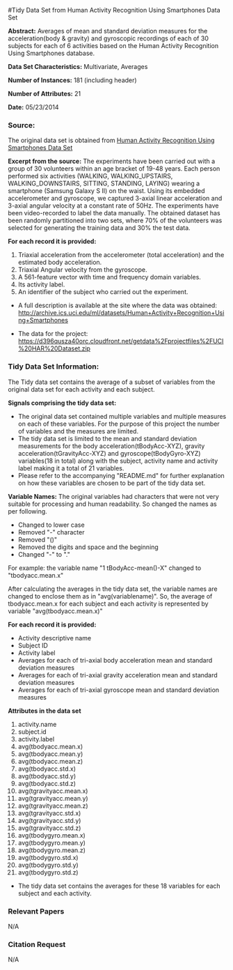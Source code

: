 #Tidy Data Set from Human Activity Recognition Using Smartphones Data Set

**Abstract:** Averages of mean and standard deviation measures for the acceleration(body & gravity) and gyroscopic 
recordings of each of 30 subjects for each of 6 activities based on the Human Activity Recognition Using Smartphones database.

**Data Set Characteristics:** Multivariate, Averages

**Number of Instances:** 181 (including header)

**Number of Attributes:** 21

**Date:** 05/23/2014

### Source:
The original data set is obtained from [Human Activity Recognition Using Smartphones Data Set](http://archive.ics.uci.edu/ml/datasets/Human+Activity+Recognition+Using+Smartphones)

**Excerpt from the source:**
The experiments have been carried out with a group of 30 volunteers within an age bracket of 19-48 years. Each person 
performed six activities (WALKING, WALKING_UPSTAIRS, WALKING_DOWNSTAIRS, SITTING, STANDING, LAYING) wearing a 
smartphone (Samsung Galaxy S II) on the waist. Using its embedded accelerometer and gyroscope, we captured 3-axial 
linear acceleration and 3-axial angular velocity at a constant rate of 50Hz. The experiments have been video-recorded 
to label the data manually. The obtained dataset has been randomly partitioned into two sets, where 70% of the volunteers 
was selected for generating the training data and 30% the test data. 

**For each record it is provided:**

1. Triaxial acceleration from the accelerometer (total acceleration) and the estimated body acceleration.
1. Triaxial Angular velocity from the gyroscope.
1. A 561-feature vector with time and frequency domain variables.
1. Its activity label.
1. An identifier of the subject who carried out the experiment.

* A full description is available at the site where the data was obtained: 
http://archive.ics.uci.edu/ml/datasets/Human+Activity+Recognition+Using+Smartphones 

* The data for the project: 
https://d396qusza40orc.cloudfront.net/getdata%2Fprojectfiles%2FUCI%20HAR%20Dataset.zip 


### Tidy Data Set Information:

The Tidy data set contains the average of a subset of variables from the original data set for each activity and each subject.

**Signals comprising the tidy data set:**

* The original data set contained multiple variables and multiple measures on each of these variables. For the 
purpose of this project the number of variables and the measures are limited.
* The tidy data set is limited to the mean and standard deviation measurements for the body acceleration(tBodyAcc-XYZ), 
gravity acceleration(tGravityAcc-XYZ) and gyroscope(tBodyGyro-XYZ) variables(18 in total) along with 
the subject, activity name and activity label making it a total of 21 variables.
* Please refer to the accompanying "README.md" for further explanation on how these variables are chosen to be part of
the tidy data set.

**Variable Names:**
The original variables had characters that were not very suitable for processing and human readability. So changed the
names as per following.
- Changed to lower case
- Removed "-" character
- Removed "()"
- Removed the digits and space and the beginning
- Changed "-" to "."

For example: the variable name "1 tBodyAcc-mean()-X" changed to "tbodyacc.mean.x"

After calculating the averages in the tidy data set, the variable names are changed to enclose them 
as in "avg(variablename)". So, the average of tbodyacc.mean.x for each subject and each activity is 
represented by variable "avg(tbodyacc.mean.x)"

**For each record it is provided:**
- Activity descriptive name
- Subject ID
- Activity label
- Averages for each of tri-axial body acceleration mean and standard deviation measures
- Averages for each of tri-axial gravity acceleration mean and standard deviation measures
- Averages for each of tri-axial gyroscope mean and standard deviation measures

**Attributes in the data set**
1. activity.name
1. subject.id
1. activity.label
1. avg(tbodyacc.mean.x)
1. avg(tbodyacc.mean.y)
1. avg(tbodyacc.mean.z)
1. avg(tbodyacc.std.x)
1. avg(tbodyacc.std.y)
1. avg(tbodyacc.std.z)
1. avg(tgravityacc.mean.x)
1. avg(tgravityacc.mean.y)
1. avg(tgravityacc.mean.z)
1. avg(tgravityacc.std.x)
1. avg(tgravityacc.std.y)
1. avg(tgravityacc.std.z)
1. avg(tbodygyro.mean.x)
1. avg(tbodygyro.mean.y)
1. avg(tbodygyro.mean.z)
1. avg(tbodygyro.std.x)
1. avg(tbodygyro.std.y)
1. avg(tbodygyro.std.z) 

- The tidy data set contains the averages for these 18 variables for each subject and each activity.

### Relevant Papers
N/A

### Citation Request
N/A


